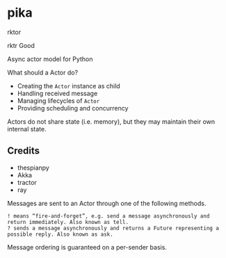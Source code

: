 # pika

rktor

rktr Good

Async actor model for Python

What should a Actor do?

- Creating the `Actor` instance as child
- Handling received message
- Managing lifecycles of `Actor`
- Providing scheduling and concurrency

Actors do not share state (i.e. memory), but they may maintain their own
internal state.

## Credits

- thespianpy
- Akka
- tractor
- ray



Messages are sent to an Actor through one of the following methods.

    ! means “fire-and-forget”, e.g. send a message asynchronously and return immediately. Also known as tell.
    ? sends a message asynchronously and returns a Future representing a possible reply. Also known as ask.

Message ordering is guaranteed on a per-sender basis.

